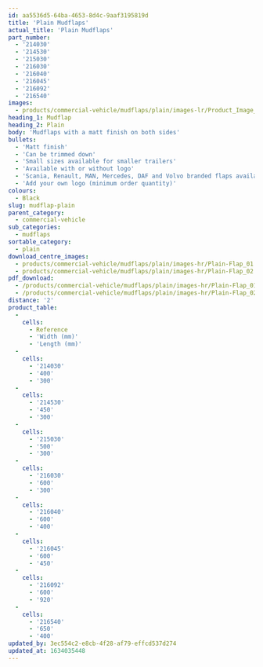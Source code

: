 ```yaml
---
id: aa5536d5-64ba-4653-8d4c-9aaf3195819d
title: 'Plain Mudflaps'
actual_title: 'Plain Mudflaps'
part_number:
  - '214030'
  - '214530'
  - '215030'
  - '216030'
  - '216040'
  - '216045'
  - '216092'
  - '216540'
images:
  - products/commercial-vehicle/mudflaps/plain/images-lr/Product_Image_776x776_(518x518_focus_area)-Plain-Flap_01.jpg
heading_1: Mudflap
heading_2: Plain
body: 'Mudflaps with a matt finish on both sides'
bullets:
  - 'Matt finish'
  - 'Can be trimmed down'
  - 'Small sizes available for smaller trailers'
  - 'Available with or without logo'
  - 'Scania, Renault, MAN, Mercedes, DAF and Volvo branded flaps available'
  - 'Add your own logo (minimum order quantity)'
colours:
  - Black
slug: mudflap-plain
parent_category:
  - commercial-vehicle
sub_categories:
  - mudflaps
sortable_category:
  - plain
download_centre_images:
  - products/commercial-vehicle/mudflaps/plain/images-hr/Plain-Flap_01.jpg
  - products/commercial-vehicle/mudflaps/plain/images-hr/Plain-Flap_02.jpg
pdf_download:
  - /products/commercial-vehicle/mudflaps/plain/images-hr/Plain-Flap_01.jpg
  - /products/commercial-vehicle/mudflaps/plain/images-hr/Plain-Flap_02.jpg
distance: '2'
product_table:
  -
    cells:
      - Reference
      - 'Width (mm)'
      - 'Length (mm)'
  -
    cells:
      - '214030'
      - '400'
      - '300'
  -
    cells:
      - '214530'
      - '450'
      - '300'
  -
    cells:
      - '215030'
      - '500'
      - '300'
  -
    cells:
      - '216030'
      - '600'
      - '300'
  -
    cells:
      - '216040'
      - '600'
      - '400'
  -
    cells:
      - '216045'
      - '600'
      - '450'
  -
    cells:
      - '216092'
      - '600'
      - '920'
  -
    cells:
      - '216540'
      - '650'
      - '400'
updated_by: 3ec554c2-e8cb-4f28-af79-effcd537d274
updated_at: 1634035448
---
```

